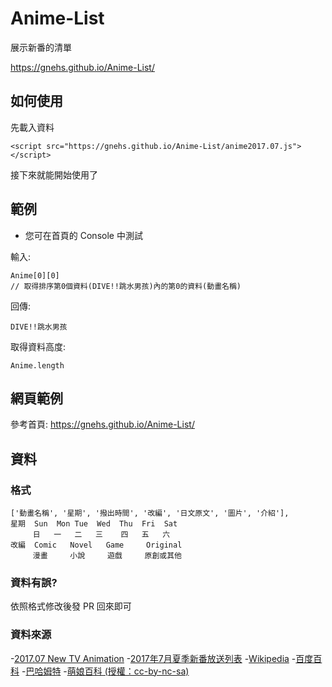 # Anime-List
展示新番的清單

https://gnehs.github.io/Anime-List/

## 如何使用
先載入資料
```
<script src="https://gnehs.github.io/Anime-List/anime2017.07.js"></script>
```
接下來就能開始使用了

## 範例
- 您可在首頁的 Console 中測試

輸入:
```
Anime[0][0]
// 取得排序第0個資料(DIVE!!跳水男孩)內的第0的資料(動畫名稱)
```
回傳:
```
DIVE!!跳水男孩
```
取得資料高度:
```
Anime.length
```
## 網頁範例
參考首頁: https://gnehs.github.io/Anime-List/

## 資料
### 格式
```
['動畫名稱', '星期', '撥出時間', '改編', '日文原文', '圖片', '介紹'],
星期  Sun  Mon Tue  Wed  Thu  Fri  Sat
     日   一   二   三    四   五   六
改編  Comic   Novel   Game     Original
     漫畫     小說     遊戲     原創或其他
```
### 資料有誤?
依照格式修改後發 PR 回來即可
### 資料來源
-[2017.07 New TV Animation](https://imgur.com/85WkAcz)
-[2017年7月夏季新番放送列表](https://goo.gl/Gr4h6l)
-[Wikipedia](https://zh.wikipedia.org)
-[百度百科](https://baike.baidu.com/)
-[巴哈姆特]( https://www.gamer.com.tw/)
-[萌娘百科 (授權：cc-by-nc-sa)](https://zh.moegirl.org/)
